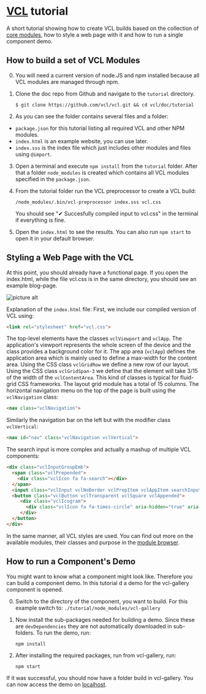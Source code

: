 # [VCL](https://vcl.github.io/) tutorial

A short tutorial showing how to create VCL builds based on the collection of
[core modules](https://github.com/vcl/vcl/modules/core-modules),
how to style a web page with it and how to run a single component demo.

## How to build a set of VCL Modules

0.  You will need a current version of node.JS and npm installed
    because all VCL modules are managed through npm.

1.  Clone the doc repo from Github and navigate to the `tutorial` directory.

    `$ git clone https://github.com/vcl/vcl.git && cd vcl/doc/tutorial`

2.  As you can see the folder contains several files and a folder:
  * `package.json` for this tutorial listing all required VCL and other NPM modules.
  * `index.html` is an example website, you can use later.
  * `index.sss` is the index file which just includes other modules and files using `@import`.

3.  Open a terminal and execute `npm install` from the `tutorial` folder.
    After that a folder `node_modules` is created which contains all VCL modules specified in the `package.json`.

4.  From the tutorial folder run the VCL preprocessor to create a VCL build:

    `/node_modules/.bin/vcl-preprocessor index.sss vcl.css`

    You should see "✔ Succesfully compiled input to vcl.css" in the terminal if everything is fine.

5. Open the `index.html` to see the results. You can also run `npm start` to open it in your default browser.


## Styling a Web Page with the VCL

At this point, you should already have a functional page. If you open the index.html, while the file vcl.css
is in the same directory, you should see an example blog-page.

![picture alt](https://cdn.jsdelivr.net/gh/vcl/vcl/doc/tutorial/screenshot.png)

Explanation of the `index.html` file:
First, we include our compiled version of VCL using:

```html
<link rel="stylesheet" href="vcl.css">
```
The top-level elements have the classes `vclViewport` and `vclApp`.
The application's viewport represents the whole screen of the device and
the class provides a background color for it.
The app area (`vclApp`) defines the application area which is mainly used
to define a max-width for the content area.
Using the CSS class `vclGridRow` we define a new row of our layout.
Using the CSS class `vclGridSpan-3` we define that the element will take 3/15 of the width of the `vclContentArea`.
This kind of classes is typical for fluid-grid CSS frameworks. The layout grid module has a total of 15 columns.
The horizontal navigation menu on the top of the page is built using the `vclNavigation` class:

```html
<nav class="vclNavigation">
```

Similarly the navigation bar on the left but with the modifier class `vclVertical`:

```html
<nav id="nav" class="vclNavigation vclVertical">
```

The search input is more complex and actually a mashup of multiple VCL components:

```html
<div class="vclInputGroupEmb">
  <span class="vclPrepended">
    <div class="vclIcon fa fa-search"></div>
  </span>
  <input class="vclInput vclNoBorder vclPrepItem vclAppItem searchInput" placeholder="Search Posts" type="text">
  <button class="vclButton vclTransparent vclSquare vclAppended">
     <div class="vclIcogram">
       <div class="vclIcon fa fa-times-circle" aria-hidden="true" aria-label="Clear" role="img"></div>
     </div>
  </button>
</div>
```

In the same manner, all VCL styles are used.
You can find out more on the available modules, their classes and
purpose in the [module browser](https://vcl.github.io/).

## How to run a Component's Demo

You might want to know what a component might look like.
Therefore you can build a component demo.
In this tutorial d a demo for the vcl-gallery component is opened.

0.  Switch to the directory of the component, you want to build.
    For this example switch to:
    `./tutorial/node_modules/vcl-gallery`

1.  Now install the sub-packages needed for building a demo. Since these are
   `devDependencies` they are not automatically downloaded in sub-folders.
    To run the demo, run:

    `npm install`

2.  After installing the required packages, run from vcl-gallery, run:

    `npm start`

If it was successful, you should now have a folder build in vcl-gallery.
You can now access the demo on [localhost](http://localhost:8077/example.html).
